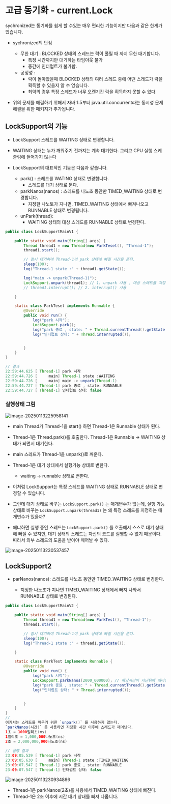 # 고급 동기화 - current.Lock

sychronized는 동기화를 쉽게 할 수있는 매우 편리한 기능이지만 다음과 같은 한계가 있습니다.

- sychronized의 단점
  - 무한 대기 : BLOCKED 상태의 스레드는 락이 풀릴 때 까지 무한 대기합니다.
    - 특정 시간까지만 대기하는 타임아웃 불가
    - 중간에 인터럽트가 불가함.
  - 공정성 :
    - 락이 돌아왔을때 BLOCKED 상태의 여러 스레드 중에 어떤 스레드가 락을 획득할 수 있을지 알 수 없습니다. 
    - 최악의 경우 특정 스레드가 너무 오랜기간 락을 획득하지 못할 수 있다



- 위의 문제를 해결하기 위해서 자바 1.5부터 java.util.concurrent라는 동시성 문제 해결을 위한 패키지가 추가됩니다.



## LockSupport의 기능

- LockSupport 스레드를 WAITING 상태로 변경합니다.
- WAITING 상태는 누가 깨워주기 전까지는 계속 대기한다. 그리고 CPU 실행 스케줄링에 들어가지 않는다



- LockSupport의 대표적인 기능은 다음과 같습니다.
  - park() : 스레드를 WATING 상태로 변경합니다.
    - 스레드를 대기 상태로 둔다.
  - parkNanos(nanos) : 스레드를 나노초 동안만 TIMED_WAITING 상태로 변경합니다.
    - 지정한 나노토가 지나면, TIMED_WAITING 상태에서 빠져나오고 RUNNABLE 상태로 변경됩니다.
  - unPark(thread): 
    - WAITING 상태의 대상 스레드를 RUNNABLE 상태로 변경한다.



``` java
public class LockSupportMainV1 {

	public static void main(String[] args) {
		Thread thread1 = new Thread(new ParkTeset(), "Thread-1");
		thread1.start();

		// 잠시 대기하여 Thread-1이 park 상태에 빠질 시간을 준다.
		sleep(100);
		log("Thread-1 state :" + thread1.getState());

		log("main -> unpark(Thread-1)");
		LockSupport.unpark(thread1); // 1. unpark 사용 , 대상 스레드를 지정해야 합니다.
		// thread1.interrupt(); // 2. interrupt() 사용

	}

	static class ParkTeset implements Runnable {
		@Override
		public void run() {
			log("park 시작");
			LockSupport.park();
			log("park 종료 , state: " + Thread.currentThread().getState());
			log("인터럽트 상태: " + Thread.interrupted());


		}
	}
}

// 결과
22:59:44.625 [ Thread-1] park 시작
22:59:44.726 [     main] Thread-1 state :WAITING
22:59:44.726 [     main] main -> unpark(Thread-1)
22:59:44.727 [ Thread-1] park 종료 , state: RUNNABLE
22:59:44.727 [ Thread-1] 인터럽트 상태: false
```



### 실행상태 그림

![image-20250113225958141](https://raw.githubusercontent.com/CUCU7103/save-image-repo/main/image/image-20250113225958141.png)

- main Thread가 Thread-1을 start() 하면 Thread-1은 Runnable 상태가 된다.
- Thread-1은 Thread.park()를 호출한다. Thread-1은  Runnable -> WAITING 상태가 되면서 대기한다.
- main 스레드가 Thread-1을 unpark()로 깨운다.
- Thread-1은 대기 상태에서 실행가능 상태로 변한다.
  - waiting -> runnable 상태로 변한다.

- 이처럼 LockSupport는 특정 스레드를 WAITING 상태로 RUNNABLE 상태로 변경할 수 있습니다.
- 그런데 대기 상태로 바꾸는 `LockSupport.park()` 는 매개변수가 없는데, 실행 가능 상태로 바꾸는
  `LockSupport.unpark(thread1)` 는 왜 특정 스레드를 지정하는 매개변수가 있을까?
- 왜냐하면 실행 중인 스레드는 `LockSupport.park()` 를 호출해서 스스로 대기 상태에 빠질 수 있지만, 대기 상태의 스레드는 자신의 코드를 실행할 수 없기 때문이다. 따라서 외부 스레드의 도움을 받아야 깨어날 수 있다.



![image-20250113230537457](https://raw.githubusercontent.com/CUCU7103/save-image-repo/main/image/image-20250113230537457.png)



## LockSupport2

- parNanos(nanos): 스레드를 나노초 동안만 TIMED_WAITING 상태로 변경한다.

  - 지정한 나노초가 지나면 TIMED_WAITING 상태에서 빠져 나와서 RUNNABLE 상태로 변경된다.

    

```  java
public class LockSupportMainV2 {

	public static void main(String[] args) {
		Thread thread1 = new Thread(new ParkTest(), "Thread-1");
		thread1.start();

		// 잠시 대기하여 Thread-1이 park 상태에 빠질 시간을 준다.
		sleep(100);
		log("Thread-1 state :" + thread1.getState());

	}

	static class ParkTest implements Runnable {
		@Override
		public void run() {
			log("park 시작");
			LockSupport.parkNanos(2000_000000); // 해당시간이 지난뒤에 깨어난다.
			log("park 종료 , state: " + Thread.currentThread().getState());
			log("인터럽트 상태: " + Thread.interrupted());


		}
	}
}
//
여기서는 스레드를 깨우기 위한 `unpark()` 를 사용하지 않는다.
`parkNanos(시간)` 를 사용하면 지정한 시간 이후에 스레드가 깨어난다.
1초 = 1000밀리초(ms)
1밀리초 = 1,000,000나노초(ns)
2초 = 2,000,000,000나노초(ns)
    
// 실행 결과
23:09:05.539 [ Thread-1] park 시작
23:09:05.630 [     main] Thread-1 state :TIMED_WAITING
23:09:07.547 [ Thread-1] park 종료 , state: RUNNABLE
23:09:07.547 [ Thread-1] 인터럽트 상태: false
```



![image-20250113230934866](https://raw.githubusercontent.com/CUCU7103/save-image-repo/main/image/image-20250113230934866.png)

- Thread-1은 parkNanos(2초)를 사용해서 TIMED_WAITING 상태에 빠진다.
- Thread-1은 2초 이후에 시간 대기 상태를 빠져 나옵니다.

